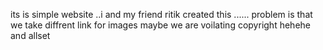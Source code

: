 its is simple website ..i and my friend ritik created this  ...... problem is that we take diffrent link for images maybe we are voilating copyright  hehehe and allset
